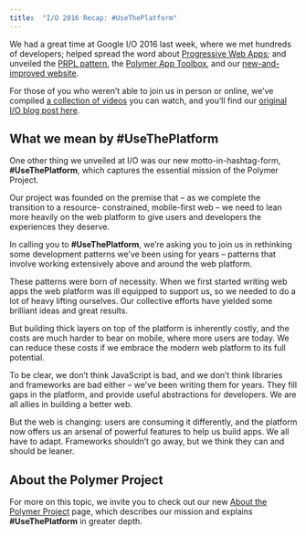 ```yaml
---
title:  "I/O 2016 Recap: #UseThePlatform"
---
```


We had a great time at Google I/O 2016 last week, where we met hundreds of developers; helped
spread the word about [Progressive Web Apps](https://developers.google.com/web/progressive-web-apps/);
and unveiled the [PRPL pattern](https://www.youtube.com/watch?v=J4i0xJnQUzU), the
[Polymer App Toolbox](/1.0/toolbox/), and our [new-and-improved website](/).

For those of you who weren’t able to join us in person or online, we’ve compiled [a collection
of videos](https://www.youtube.com/playlist?list=PLNYkxOF6rcIDnSm7bZRJC36Ca1DYXSQ70) you can
watch, and you’ll find our [original I/O blog post here](/1.0/blog/2016-05-19-Polymer-IO-2016.html).

## <a id="use-the-platform"></a>What we mean by #UseThePlatform

One other thing we unveiled at I/O was our new motto-in-hashtag-form, **#UseThePlatform**, which
captures the essential mission of the Polymer Project.

Our project was founded on the premise that – as we complete the transition to a resource-
constrained, mobile-first web – we need to lean more heavily on the web platform to give
users and developers the experiences they deserve.

In calling you to **#UseThePlatform**, we’re asking you to join us in rethinking some development
patterns we’ve been using for years – patterns that involve working extensively above and
around the web platform.

These patterns were born of necessity. When we first started writing web apps the web
platform was ill equipped to support us, so we needed to do a lot of heavy lifting ourselves.
Our collective efforts have yielded some brilliant ideas and great results.

But building thick layers on top of the platform is inherently costly, and the costs are much
harder to bear on mobile, where more users are today. We can reduce these costs if we embrace
the modern web platform to its full potential.

To be clear, we don’t think JavaScript is bad, and we don’t think libraries and frameworks are
bad either – we’ve been writing them for years. They fill gaps in the platform, and provide
useful abstractions for developers. We are all allies in building a better web.

But the web is changing: users are consuming it differently, and the platform now offers us an
arsenal of powerful features to help us build apps. We all have to adapt. Frameworks shouldn’t
go away, but we think they can and should be leaner.

## <a id="about-the-polymer-project"></a>About the Polymer Project

For more on this topic, we invite you to check out our new [About the Polymer Project](/1.0/about)
page, which describes our mission and explains **#UseThePlatform** in greater depth.
